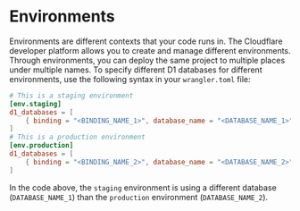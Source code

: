 # Environments
Environments are different contexts that your code runs in. The Cloudflare developer platform allows you to create and manage different environments. Through environments, you can deploy the same project to multiple places under multiple names.
To specify different D1 databases for different environments, use the following syntax in your `wrangler.toml` file:
```toml
# This is a staging environment
[env.staging]
d1_databases = [
    { binding = "<BINDING_NAME_1>", database_name = "<DATABASE_NAME_1>", database_id = "<UUID1>" },
]
# This is a production environment
[env.production]
d1_databases = [
    { binding = "<BINDING_NAME_2>", database_name = "<DATABASE_NAME_2>", database_id = "<UUID2>" },
]
```
In the code above, the `staging` environment is using a different database (`DATABASE_NAME_1`) than the `production` environment (`DATABASE_NAME_2`).